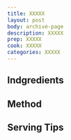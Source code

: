 ```yaml
---
title: XXXXX
layout: post
body: archive-page
description: XXXXX 
prep: XXXXX
cook: XXXXX
categories: XXXXX
---
```


## Indgredients

## Method

## Serving Tips